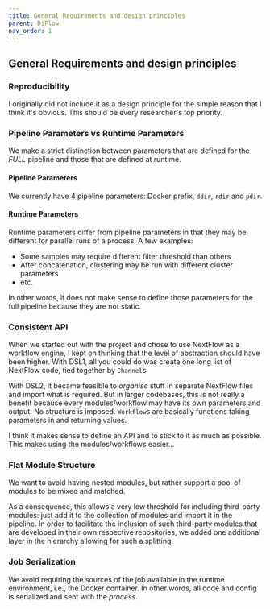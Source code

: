 ```yaml
---
title: General Requirements and design principles
parent: DiFlow
nav_order: 1
---
```


## General Requirements and design principles

### Reproducibility

I originally did not include it as a design principle for the simple
reason that I think it's obvious. This should be every researcher's top
priority.

### Pipeline Parameters vs Runtime Parameters

We make a strict distinction between parameters that are defined for the
*FULL* pipeline and those that are defined at runtime.

#### Pipeline Parameters

We currently have 4 pipeline parameters: Docker prefix, `ddir`, `rdir`
and `pdir`.

#### Runtime Parameters

Runtime parameters differ from pipeline parameters in that they may be
different for parallel runs of a process. A few examples:

-   Some samples may require different filter threshold than others
-   After concatenation, clustering may be run with different cluster
    parameters
-   etc.

In other words, it does not make sense to define those parameters for
the full pipeline because they are not static.

### Consistent API

When we started out with the project and chose to use NextFlow as a
workflow engine, I kept on thinking that the level of abstraction should
have been higher. With DSL1, all you could do was create one long list
of NextFlow code, tied together by `Channel`s.

With DSL2, it became feasible to *organise* stuff in separate NextFlow
files and import what is required. But in larger codebases, this is not
really a benefit because every modules/workflow may have its own
parameters and output. No structure is imposed. `Workflow`s are
basically functions taking parameters in and returning values.

I think it makes sense to define an API and to stick to it as much as
possible. This makes using the modules/workflows easier...

### Flat Module Structure

We want to avoid having nested modules, but rather support a pool of
modules to be mixed and matched.

As a consequence, this allows a very low threshold for including
third-party modules: just add it to the collection of modules and import
it in the pipeline. In order to facilitate the inclusion of such
third-party modules that are developed in their own respective
repositories, we added one additional layer in the hierarchy allowing
for such a splitting.

### Job Serialization

We avoid requiring the sources of the job available in the runtime
environment, i.e., the Docker container. In other words, all code and
config is serialized and sent with the *process*.

